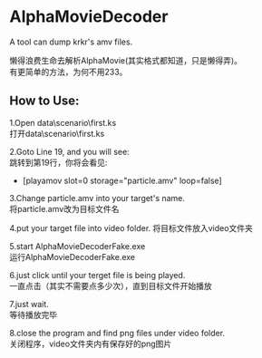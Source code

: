 # AlphaMovieDecoder
A tool can dump krkr's amv files.

懒得浪费生命去解析AlphaMovie(其实格式都知道，只是懒得弄)。  
有更简单的方法，为何不用233。  

## How to Use:

1.Open data\scenario\first.ks  
打开data\scenario\first.ks  

2.Goto Line 19, and you will see:  
跳转到第19行，你将会看见:  
- [playamov slot=0 storage="particle.amv" loop=false]

3.Change particle.amv into your target's name.  
将particle.amv改为目标文件名  

4.put your target file into video folder. 
将目标文件放入video文件夹  

5.start AlphaMovieDecoderFake.exe  
运行AlphaMovieDecoderFake.exe  

6.just click until your terget file is being played.  
一直点击（其实不需要点多少次），直到目标文件开始播放  

7.just wait.  
等待播放完毕  

8.close the program and find png files under video folder.  
关闭程序，video文件夹内有保存好的png图片  

